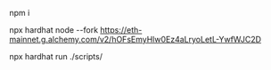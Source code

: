 npm i

npx hardhat node --fork https://eth-mainnet.g.alchemy.com/v2/hOFsEmyHlw0Ez4aLryoLetL-YwfWJC2D

npx hardhat run ./scripts/<nom du fichier>